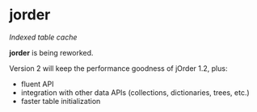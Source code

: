 jorder
======

*Indexed table cache*

**jorder** is being reworked.

Version 2 will keep the performance goodness of jOrder 1.2, plus:

- fluent API
- integration with other data APIs (collections, dictionaries, trees, etc.)
- faster table initialization
